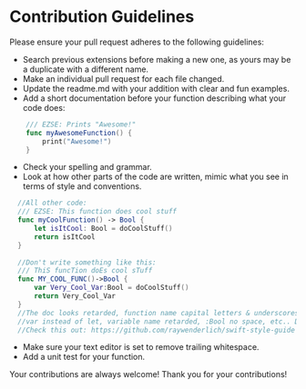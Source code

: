 # Contribution Guidelines

Please ensure your pull request adheres to the following guidelines:

- Search previous extensions before making a new one, as yours may be a duplicate with a different name.
- Make an individual pull request for each file changed.
- Update the readme.md with your addition with clear and fun examples. 
- Add a short documentation before your function describing what your code does:

```swift
    /// EZSE: Prints "Awesome!"
    func myAwesomeFunction() {
        print("Awesome!")
    }
```

- Check your spelling and grammar.
- Look at how other parts of the code are written, mimic what you see in terms of style and conventions. 

```swift
  //All other code:
  /// EZSE: This function does cool stuff
  func myCoolFunction() -> Bool {
      let isItCool: Bool = doCoolStuff()
      return isItCool
  }
  
  //Don't write something like this:
  /// ThiS funcTion doEs cool sTuff
  func MY_COOL_FUNC()->Bool {
      var Very_Cool_Var:Bool = doCoolStuff()
      return Very_Cool_Var
  }
  //The doc looks retarded, function name capital letters & underscores, spaces between "->", 
  //var instead of let, variable name retarded, :Bool no space, etc.. Don't be that guy!
  //Check this out: https://github.com/raywenderlich/swift-style-guide
```

- Make sure your text editor is set to remove trailing whitespace.
- Add a unit test for your function.

Your contributions are always welcome!  Thank you for your contributions!
